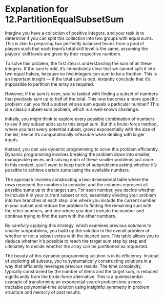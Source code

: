 # Explanation for 12.PartitionEqualSubsetSum

Imagine you have a collection of positive integers, and your task is to determine if you can split this collection into two groups with equal sums. This is akin to preparing two perfectly balanced teams from a pool of players such that each team’s total skill level is the same, assuming the players' skill levels are given by their respective numbers.

To solve this problem, the first step is understanding the sum of all these integers. If the sum is odd, it’s immediately clear that we cannot split it into two equal halves, because no two integers can sum to be a fraction. This is an important insight — if the total sum is odd, instantly conclude that it’s impossible to partition the array as required.

However, if the sum is even, you're tasked with finding a subset of numbers that precisely sum up to half of the total. This now becomes a more specific problem: can you find a subset whose sum equals a particular number? This is a classic subset-sum problem, which is a well-known challenge.

Initially, you might think to explore every possible combination of numbers to see if any subset adds up to this target sum. But this brute-force method, where you test every potential subset, grows exponentially with the size of the list; hence it’s computationally infeasible when dealing with larger inputs.

Instead, you can use dynamic programming to solve this problem efficiently. Dynamic programming involves breaking the problem down into smaller, manageable pieces and solving each of these smaller problems just once. In this context, you’ll want to keep track of subproblems asking whether it’s possible to achieve certain sums using the available numbers.

The approach involves constructing a two-dimensional table where the rows represent the numbers to consider, and the columns represent all possible sums up to the target sum. For each number, you decide whether to include it in your current subset or not, essentially dividing your problem into two branches at each step: one where you include the current number in your subset and reduce the problem to finding the remaining sum with the other numbers, and one where you don't include the number and continue trying to find the sum with the other numbers.

By carefully applying this strategy, which examines previous solutions to smaller subproblems, you build up the solution to the overall problem of whether or not a subset exists with the desired sum. This table allows you to deduce whether it's possible to reach the target sum step by step and ultimately to decide whether the array can be partitioned as requested.

The beauty of this dynamic programming solution is in its efficiency. Instead of exploring all subsets, you're systematically constructing solutions in a way that efficiently leverages previous results. The time complexity, typically constrained by the number of items and the target sum, is reduced significantly from the brute-force alternative. This is a quintessential example of transforming an exponential search problem into a more tractable polynomial-time solution using insightful symmetry in problem structure and memory of past results.